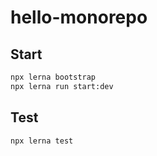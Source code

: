 # hello-monorepo

## Start
```bash
npx lerna bootstrap
npx lerna run start:dev
```

## Test
```bash
npx lerna test
```
